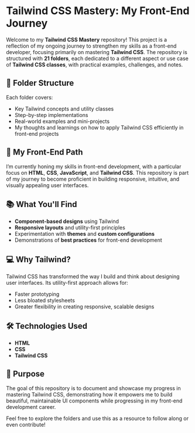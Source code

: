 # Tailwind CSS Mastery: My Front-End Journey

Welcome to my **Tailwind CSS Mastery** repository! This project is a reflection of my ongoing journey to strengthen my skills as a front-end developer, focusing primarily on mastering **Tailwind CSS**. The repository is structured with **21 folders**, each dedicated to a different aspect or use case of **Tailwind CSS classes**, with practical examples, challenges, and notes.

## 📁 Folder Structure

Each folder covers:

- Key Tailwind concepts and utility classes
- Step-by-step implementations
- Real-world examples and mini-projects
- My thoughts and learnings on how to apply Tailwind CSS efficiently in front-end projects

## 🚀 My Front-End Path

I’m currently honing my skills in front-end development, with a particular focus on **HTML**, **CSS**, **JavaScript**, and **Tailwind CSS**. This repository is part of my journey to become proficient in building responsive, intuitive, and visually appealing user interfaces.

## 📚 What You'll Find

- **Component-based designs** using Tailwind
- **Responsive layouts** and utility-first principles
- Experimentation with **themes** and **custom configurations**
- Demonstrations of **best practices** for front-end development

## 💻 Why Tailwind?

Tailwind CSS has transformed the way I build and think about designing user interfaces. Its utility-first approach allows for:
- Faster prototyping
- Less bloated stylesheets
- Greater flexibility in creating responsive, scalable designs

## 🛠️ Technologies Used
- **HTML**
- **CSS**
- **Tailwind CSS**

## 🎯 Purpose

The goal of this repository is to document and showcase my progress in mastering Tailwind CSS, demonstrating how it empowers me to build beautiful, maintainable UI components while progressing in my front-end development career.

Feel free to explore the folders and use this as a resource to follow along or even contribute!

